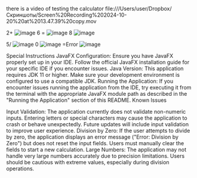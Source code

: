 there is a video of testing the calculator
file:///Users/user/Dropbox/Скриншоты/Screen%20Recording%202024-10-20%20at%2013.47.39%20copy.mov



2+
![image](https://github.com/user-attachments/assets/535a81d7-04a6-4a6e-a466-8064db0247ba)
6 =
![image](https://github.com/user-attachments/assets/80beaf46-f801-4f19-bd8f-0c3af1a0aaea)
8
![image](https://github.com/user-attachments/assets/ff788cc3-287b-4e59-86a3-4bfa6fbec37e)




5/
![image](https://github.com/user-attachments/assets/29c28807-f410-4334-a9ce-ef32309f23fe)
0
![image](https://github.com/user-attachments/assets/e71e9e8e-e5f5-4e56-9a4c-0b7800aa61a1)
=Error
![image](https://github.com/user-attachments/assets/5131daba-8aee-43b3-8680-09ad8313c2e6)




Special Instructions
JavaFX Configuration: Ensure you have JavaFX properly set up in your IDE. Follow the official JavaFX installation guide for your specific IDE if you encounter issues.
Java Version: This application requires JDK 11 or higher. Make sure your development environment is configured to use a compatible JDK.
Running the Application: If you encounter issues running the application from the IDE, try executing it from the terminal with the appropriate JavaFX module path as described in the "Running the Application" section of this README.
Known Issues

Input Validation: The application currently does not validate non-numeric inputs. Entering letters or special characters may cause the application to crash or behave unexpectedly. Future updates will include input validation to improve user experience.
Division by Zero: If the user attempts to divide by zero, the application displays an error message ("Error: Division by Zero") but does not reset the input fields. Users must manually clear the fields to start a new calculation.
Large Numbers: The application may not handle very large numbers accurately due to precision limitations. Users should be cautious with extreme values, especially during division operations.
